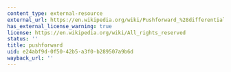 ```yaml
---
content_type: external-resource
external_url: https://en.wikipedia.org/wiki/Pushforward_%28differential%29
has_external_license_warning: true
license: https://en.wikipedia.org/wiki/All_rights_reserved
status: ''
title: pushforward
uid: e24abf9d-0f50-42b5-a3f0-b289507a9b6d
wayback_url: ''
---
```

